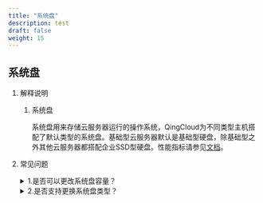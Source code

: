 ```yaml
---
title: "系统盘"
description: test
draft: false
weight: 15
---
```


## 系统盘

1. 解释说明

   1. 系统盘

      系统盘用来存储云服务器运行的操作系统，QingCloud为不同类型主机搭配了默认类型的系统盘。基础型云服务器默认是基础型硬盘，除基础型之外其他云服务器都搭配企业SSD型硬盘。性能指标请参见[文档](/storage/disk/intro/introduction/#产品类型)。

2. 常见问题

   <details>
   <summary>1.是否可以更改系统盘容量？</summary>
   只支持增加容量，即扩容。在更改云服务器配置处操作。
   </details>
   
   <details>
   <summary>2.是否支持更换系统盘类型？</summary>
   不同类型云服务器搭配默认类型系统盘，暂不支持更换类型。
   </details>
   
   
   
   
   
   
   
   
   

